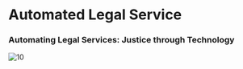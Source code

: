 # Automated Legal Service
### Automating Legal Services: Justice through Technology
 
 ![10](https://user-images.githubusercontent.com/76967004/111314791-7f7f2500-8640-11eb-83ef-e4ceda618a3e.jpg)
